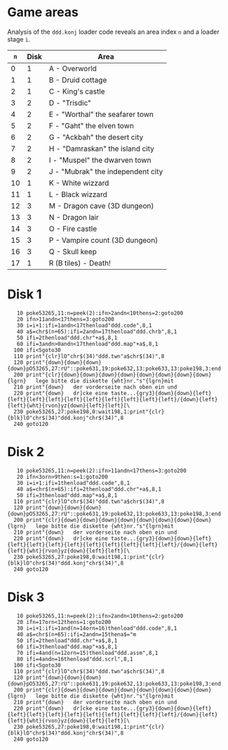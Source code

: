# Game areas

Analysis of the `ddd.konj` loader code reveals an area index `n` and a loader stage
`i`.

`n`| Disk | Area
---|------|------
0  | 1| A - Overworld
1  | 1| B - Druid cottage
2  | 1| C - King's castle
3  | 2| D - "Trisdic"
4  | 2| E - "Worthal" the seafarer town
5  | 2| F - "Gaht" the elven town
6  | 2| G - "Ackbah" the desert city
7  | 2| H - "Damraskan" the island city
8  | 2| I - "Muspel" the dwarven town
9  | 2| J - "Mubrak" the independent city
10 | 1| K - White wizzard
11 | 1| L - Black wizzard
12 | 3| M - Dragon cave (3D dungeon)
13 | 3| N - Dragon lair
14 | 3| O - Fire castle
15 | 3| P - Vampire count (3D dungeon)
16 | 3| Q - Skull keep
17 | 1| R (B tiles) - Death!

# Disk 1

```
   10 poke53265,11:n=peek(2):ifn>2andn<10thens=2:goto200
   20 ifn>11andn<17thens=3:goto200
   30 i=i+1:ifi=1andn<17thenload"ddd.code",8,1
   40 a$=chr$(n+65):ifi=2andn=17thenload"ddd.chrb",8,1
   50 ifi=2thenload"ddd.chr"+a$,8,1
   60 ifi=3andn>0andn<17thenload"ddd.map"+a$,8,1
  100 ifi<5goto30
  110 print"{clr}lO"chr$(34)"ddd.twn"a$chr$(34)",8
  120 print"{down}{down}{down}{down}pO53265,27:rU"::poke631,19:poke632,13:poke633,13:poke198,3:end
  200 print"{clr}{down}{down}{down}{down}{down}{down}{down}{down}{lgrn}   lege bitte die diskette {wht}nr."s"{lgrn}mit
  210 print"{down}   der vorderseite nach oben ein und
  220 print"{down}   dr]cke eine taste...{gry3}{down}{down}{left}{left}{left}{left}{left}{left}{left}{left}{left}{left}/{down}{left}{left}{wht}{rvon}yz{down}{left}{left}[\
  230 poke53265,27:poke198,0:wait198,1:print"{clr}{blk}lO"chr$(34)"ddd.konj"chr$(34)",8
  240 goto120
```

# Disk 2

```
   10 poke53265,11:n=peek(2):ifn>11andn<17thens=3:goto200
   20 ifn<3orn>9then:s=1:goto200
   30 i=i+1:ifi=1thenload"ddd.code",8,1
   40 a$=chr$(n+65):ifi=2thenload"ddd.chr"+a$,8,1
   50 ifi=3thenload"ddd.map"+a$,8,1
  110 print"{clr}lO"chr$(34)"ddd.twn"a$chr$(34)",8
  120 print"{down}{down}{down}{down}pO53265,27:rU"::poke631,19:poke632,13:poke633,13:poke198,3:end
  200 print"{clr}{down}{down}{down}{down}{down}{down}{down}{down}{lgrn}   lege bitte die diskette {wht}nr."s"{lgrn}mit
  210 print"{down}   der vorderseite nach oben ein und
  220 print"{down}   dr]cke eine taste...{gry3}{down}{down}{left}{left}{left}{left}{left}{left}{left}{left}{left}{left}/{down}{left}{left}{wht}{rvon}yz{down}{left}{left}[\
  230 poke53265,27:poke198,0:wait198,1:print"{clr}{blk}lO"chr$(34)"ddd.konj"chr$(34)",8
  240 goto120
```

# Disk 3

```
   10 poke53265,11:n=peek(2):ifn>2andn<10thens=2:goto200
   20 ifn=17orn<12thens=1:goto200
   30 i=i+1:ifi=1and(n=14orn=16)thenload"ddd.code",8,1
   40 a$=chr$(n+65):ifi=2andn=15thena$="m
   50 ifi=2thenload"ddd.chr"+a$,8,1
   60 ifi=3thenload"ddd.map"+a$,8,1
   70 ifi=4and(n=12orn=15)thenload"ddd.assm",8,1
   80 ifi=4andn=16thenload"ddd.scrl",8,1
  100 ifi<5goto30
  110 print"{clr}lO"chr$(34)"ddd.twn"a$chr$(34)",8
  120 print"{down}{down}{down}{down}pO53265,27:rU"::poke631,19:poke632,13:poke633,13:poke198,3:end
  200 print"{clr}{down}{down}{down}{down}{down}{down}{down}{down}{lgrn}   lege bitte die diskette {wht}nr."s"{lgrn}mit
  210 print"{down}   der vorderseite nach oben ein und
  220 print"{down}   dr]cke eine taste...{gry3}{down}{down}{left}{left}{left}{left}{left}{left}{left}{left}{left}{left}/{down}{left}{left}{wht}{rvon}yz{down}{left}{left}[\
  230 poke53265,27:poke198,0:wait198,1:print"{clr}{blk}lO"chr$(34)"ddd.konj"chr$(34)",8
  240 goto120
```
